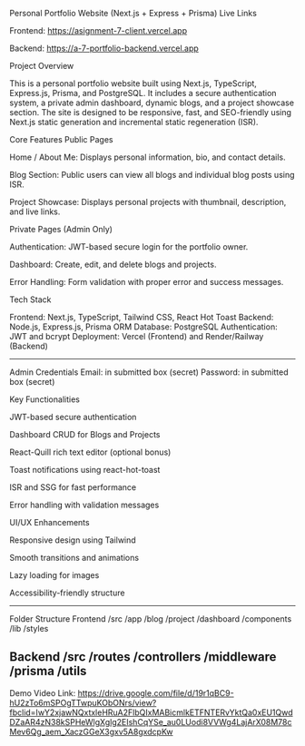 Personal Portfolio Website (Next.js + Express + Prisma)
Live Links

Frontend: https://asignment-7-client.vercel.app

Backend:  https://a-7-portfolio-backend.vercel.app

Project Overview

This is a personal portfolio website built using Next.js, TypeScript, Express.js, Prisma, and PostgreSQL.
It includes a secure authentication system, a private admin dashboard, dynamic blogs, and a project showcase section.
The site is designed to be responsive, fast, and SEO-friendly using Next.js static generation and incremental static regeneration (ISR).

Core Features
Public Pages

Home / About Me: Displays personal information, bio, and contact details.

Blog Section: Public users can view all blogs and individual blog posts using ISR.

Project Showcase: Displays personal projects with thumbnail, description, and live links.

Private Pages (Admin Only)

Authentication: JWT-based secure login for the portfolio owner.

Dashboard: Create, edit, and delete blogs and projects.

Error Handling: Form validation with proper error and success messages.

Tech Stack

Frontend: Next.js, TypeScript, Tailwind CSS, React Hot Toast
Backend: Node.js, Express.js, Prisma ORM
Database: PostgreSQL
Authentication: JWT and bcrypt
Deployment: Vercel (Frontend) and Render/Railway (Backend)

-----------------------------------------------------------------------------------------
Admin Credentials
Email: in submitted box (secret)
Password: in submitted box (secret)

Key Functionalities

JWT-based secure authentication

Dashboard CRUD for Blogs and Projects

React-Quill rich text editor (optional bonus)

Toast notifications using react-hot-toast

ISR and SSG for fast performance

Error handling with validation messages

UI/UX Enhancements

Responsive design using Tailwind

Smooth transitions and animations

Lazy loading for images

Accessibility-friendly structure


------------------------------------
Folder Structure
Frontend
/src
  /app
    /blog
    /project
    /dashboard
  /components
  /lib
  /styles

Backend
/src
  /routes
  /controllers
  /middleware
  /prisma
  /utils
--------------------------------------

Demo Video
Link: https://drive.google.com/file/d/19r1qBC9-hU2zTo6mSPOgTTwpuKObONrs/view?fbclid=IwY2xjawNQxtxleHRuA2FlbQIxMABicmlkETFNTERvYktQa0xEU1QwdDZaAR4zN38kSPHeWlgXglg2EIshCqYSe_au0LUodi8VVWg4LajArX08M78cMev6Qg_aem_XaczGGeX3gxv5A8gxdcpKw

